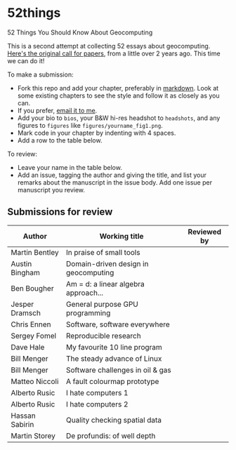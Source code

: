 # 52things
52 Things You Should Know About Geocomputing

This is a second attempt at collecting 52 essays about geocomputing. [Here's the original call for papers](https://agilescientific.com/blog/2014/12/29/geocomputing-call-for-papers), from a little over 2 years ago. This time we can do it!

To make a submission: 

- Fork this repo and add your chapter, preferably in [markdown](https://daringfireball.net/projects/markdown/). Look at some existing chapters to see the style and follow it as closely as you can.
- If you prefer, [email it to me](mailto:matt@agilescientific.com).
- Add your bio to `bios`, your B&W hi-res headshot to `headshots`, and any figures to `figures` like `figures/yourname_fig1.png`.
- Mark code in your chapter by indenting with 4 spaces.
- Add a row to the table below.

To review:

- Leave your name in the table below.
- Add an issue, tagging the author and giving the title, and list your remarks about the manuscript in the issue body. Add one issue per manuscript you review.


## Submissions for review

| Author           | Working title                       | Reviewed by |
| ---------------- | ----------------------------------- | ----------- |
| Martin Bentley   | In praise of small tools            |             |
| Austin Bingham   | Domain-driven design in geocomputing|             |
| Ben Bougher      | Am = d: a linear algebra approach...|             |
| Jesper Dramsch   | General purpose GPU programming     |             |
| Chris Ennen      | Software, software everywhere       |             |
| Sergey Fomel     | Reproducible research               |             |
| Dave Hale        | My favourite 10 line program        |             |
| Bill Menger      | The steady advance of Linux         |             |
| Bill Menger      | Software challenges in oil & gas    |             |
| Matteo Niccoli   | A fault colourmap prototype         |             |
| Alberto Rusic    | I hate computers 1                  |             |
| Alberto Rusic    | I hate computers 2                  |             |
| Hassan Sabirin   | Quality checking spatial data       |             |
| Martin Storey    | De profundis: of well depth         |             |
